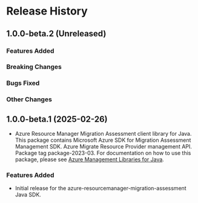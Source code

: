 # Release History

## 1.0.0-beta.2 (Unreleased)

### Features Added

### Breaking Changes

### Bugs Fixed

### Other Changes

## 1.0.0-beta.1 (2025-02-26)

- Azure Resource Manager Migration Assessment client library for Java. This package contains Microsoft Azure SDK for Migration Assessment Management SDK. Azure Migrate Resource Provider management API. Package tag package-2023-03. For documentation on how to use this package, please see [Azure Management Libraries for Java](https://aka.ms/azsdk/java/mgmt).
### Features Added

- Initial release for the azure-resourcemanager-migration-assessment Java SDK.

